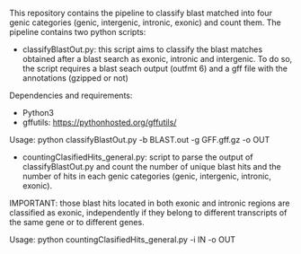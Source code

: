 This repository contains the pipeline to classify blast matched into four genic categories (genic, intergenic, intronic, exonic) and count them. The pipeline contains two python scripts:

- classifyBlastOut.py: this script aims to classify the blast matches obtained after a blast search as exonic, intronic and intergenic. To do so, the script requires a blast seach output (outfmt 6) and a gff file with the annotations (gzipped or not)

Dependencies and requirements: 
- Python3
- gffutils: https://pythonhosted.org/gffutils/

Usage: 
python classifyBlastOut.py -b BLAST.out -g GFF.gff.gz -o OUT

- countingClasifiedHits_general.py: script to parse the output of classifyBlastOut.py and count the number of unique blast hits and the number of hits in each genic categories (genic, intergenic, intronic, exonic).

IMPORTANT: those blast hits located in both exonic and intronic regions are classified as exonic, independently if they belong to different transcripts of the same gene or to different genes.

Usage: 
python countingClasifiedHits_general.py -i IN -o OUT



